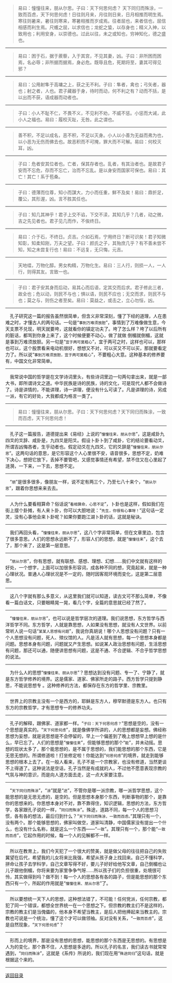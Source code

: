 > 易曰：憧憧往来，朋从尔思。子曰：天下何思何虑？ 天下同归而殊涂，一致而百虑，天下何思何虑！日往则月来，月往则日来，日月相推而明生焉。寒往则暑来，暑往则寒来，寒暑相推而岁成焉。往者屈也，来者信也，屈信相感而利生焉。尺蠖之屈，以求信也；龙蛇之蛰，以存身也；精义入神，以致用也；利用安身，以崇德也。过此以往，未之或知也，穷神知化，德之盛也。
___
> 易曰：困于石，据于蒺藜，入于其宫，不见其妻，凶。子曰：非所困而困焉，名必辱；非所据而据焉，身必危。既辱且危，死期将至，妻其可得见邪？
___
> 易曰：公用射隼于高墉之上，获之无不利。子曰：隼者，禽也；弓矢者，器也；射之者，人也。君子藏器于身，待时而动，何不利之有？动而不括，是以出而不获，语成器而动者也。
___
> 子曰：小人不耻不仁，不畏不义，不见利不劝，不威不惩。小惩而大诫，此小人之福也。易曰：履校灭趾，无咎。此之谓也。
___
> 善不积，不足以成名，恶不积，不足以灭身。小人以小善为无益而弗为也，以小恶为无伤而佛去也。故恶积而不可掩，罪大而不可解。易曰：何校灭耳，凶。
___
> 子曰：危者安其位者也。亡者，保其存者也。乱者，有其治者也。是故君子安而不忘危，存而不忘亡，治而不忘乱。是以身安而国家可保也。易曰：其亡！其亡！系于苞桑。
___
> 子曰：德薄而位尊，知小而謀大，力小而任重，鮮不及矣！易曰：鼎折足，覆公，其形渥，凶。言不胜其任也。
___
> 子曰：知几其神乎！君子上交不谄，下交不渎，其知几乎？几者，动之微，吉之先见者也。君子见几而作，不俟终日。
___
> 易曰：介于石，不终日。贞吉。介如石焉，宁用终日？断可识矣！君子知微知彰，知柔知刚，万夫之望。子曰：颜氏之子，其殆庶几乎？有不善未尝不知，知之未尝复行也！易曰：不远复，无只悔，元吉。
___
> 天地缊，万物化醇。男女构精，万物化生。易曰：三人行，则损一人，一人行，则得其友。言致一也。
___
> 子曰：君子安其身而后动，易其心而后语，定其交而后求。君子修此三者，故全也；危以动，则民不与也；惧以语，则民不应也；无交而求，则民不与也；莫之与，则伤之者至矣。易曰：莫益之，或击之，立心勿恒，凶。
___
&emsp;孔子研究这一篇的报告虽然很简单，但含义非常深刻，懂了下经的道理，人在患难之时，才懂古人的两句话。一句是“``事到万难须放胆``”，事情到了万难像做生意，今天支票不兑现，明天就要垮，这就看你的镇定功夫了。垮了怎么样？垮了以后所有的脏话，都骂到你身上来了，这个时候便要不动心，做了就做 倒楣就倒楣，这就是事到万难须放胆。另一句是“``宜于两可莫粗心``”，宜于两可之时，这样也可以，那样也可以，这个股票看来电动机很好，想想又不对，可以买又不可以买，那就要看定力了。所以说“``事到万难须放胆，宜于两可莫粗心``”，不要粗心大意。这种基本的修养要有，中国文化非常简单。
___
&emsp;我常说中国的哲学是在文学诗词里头，有些诗词里边一句两句拿出来，就是一部大书，即所谓诗文之道。中华民族是诗的民族，诗的文化，可是现代人都不会做诗了。诗是讲情的，不能讲理，诗一讲理，便没有什么可读了。凡是讲理的诗，另成一派，有它的好处，大我都成为格言一类了。
___
> 易曰：憧憧往来，朋从尔思。子曰：天下何思何虑？天下同归而殊涂，一致而百虑，天下何思何虑！
___
&emsp;孔子这一篇报告，道德提出来《易经》上说的“``憧憧往来，朋从尔思``”，这是咸卦九四爻的爻辞、咸卦是，九四爻是阳爻。假设卜卦卜到了咸卦，它的结论要看动爻，所谓吉凶悔吝者，生乎动者也。假定动爻在九四爻，它的爻辞是“``憧憧往来，朋从尔思``”。这两句话的意思，是它形容这个人心里很不安，语音很多，思想不定，奶难下决心，想把它放下，丢掉不要管吧，又感觉事情还有希望，禁不住又在心里起了涟漪，一下来，一下去，思想不定。
___
&emsp;“``朋``”是很多很多，像朋友一样，说不定有两三个，乃至七八十来个，“``朋从尔思``”，跟着你思想来来去去。
___
&emsp;人为什么要看相算命？俗话说“``看相算命，心思不定``”，卜卦也是这样，假如我们在街上摆个卦摊，有人来卜卦，你可以大胆地说：“``先生，你很有心事呀！``”这句话一定灵，没有心事他会来卜卦呢？如果你要跑江湖卜卦的话，这就是秘诀。
___
&emsp;我们再回头看，“``憧憧往来，朋从尔思``”，这八个字非常简单，但在文章里边，包含了很多意思。人们的思想永远断不了，形容人们的思想，就是“``憧憧往来``”，这个去了，那个来了，这是第一层意思。
___
&emsp;“``朋从尔思``”，你有思想，就有联想、感想、理想、幻想……我们中文就有这样的好处，一个想字，上面可以加很多形容词，成各种不同的想，究竟起来，就是一种心理状况。普通人心理状况是不一定的，随时因客观环境而变化，这是第二层意思。
___
&emsp;这八个字就有那么多意义，从这里我们就可以知道，读古文可不那么简单，不像看一篇白话文，只要眼睛晃一晃，看几个字，全篇的意思就已经了然了。
___
&emsp;“``憧憧往来，朋从尔思``”，也可以说是哲学层次的道理。我们说思想，东方哲学与西洋哲学不同。东方哲学，人就是靠思想，人如果没有思想，就没有人文世界。以前常听人说一句话“``某某人思想有问题``”，我说你真胡说！哪个人思想没有问题？只有一个人思想没有问题，死人、殡仪馆的人。凡是活人就有思想，每一个思想本身都是问题。思想本身有问题，问题就又产生思想。如说某人政治思想有问题，生活思想有问题，那还可以通，随便讲思想有问题，这是不通、不合逻辑、不合乎哲学思想的说法。
___
&emsp;为什么人的思想“``憧憧往来、朋从尔思``”？思想达到没有问题、专一了、宁静了，就是东方哲学修养的境界。这是儒家、道家、佛家所走的路子。西方哲学只提到静思，不能说思想专 。这种修养的方法，都保存在东方的哲学里、宗教里。
___
&emsp;世界上的宗教主没有一个是西方的，耶稣是东方人，穆罕默德是东方人。也只有东方的宗教哲学，才有思想专一的修养功夫。
___
&emsp;孔子的解释，跟佛家、道家都一样。“``子曰：天下何思何虑？``”思想是空的，没有一个思想是真实的。“``天下何思何虑``”，就是像佛学所讲的，人的思想都是妄想。佛经称思想为妄想，就是说思想是不会停留的，早上一个偏差到了晚上想想早上想的是什么，早已忘了。人们的思想是“``憧憧往来``”，但能够思想的那个“``能``”，并未动摇。思想的现状太多了，那个能思想的，是不属于思想的，我们能思想的那个东西，它是无思无想的。所谓修道啦！打坐修定啦！你能达到“``何思何虑``”的境界，就走到能够思想的根本上去了。在一般人看来，孔子不是一个宗教家，也没有修道，当然更谈不上得道了。这种说法是空话，孔子当然是有成就的人，不过他不愿意表现宗教的气氛与神的意识，而是向人道方面去走，这一点大家要注意。
___
&emsp;“``天下同归而殊涂``”，“``涂``”就是“``途``”，不管你是哪一派宗教，哪一派哲学思想，这个能思想的是无思无虑的，是空的。但是思想本身那个东西，判断事物的那个，是靠你的思想来的。你思想本身对不对，靠不靠得住，知识逻辑，思想的方法，东方哲学，各家跟孔子说的一样，“``同归而殊涂``”。殊途，道路不同，每一个人的思想习惯，各有各的想法，最后归到什么？“``天下同归而殊涂，一致而百虑。``”其理只有一个，没有两个。那个能够思想的，佛家叫做空，道家叫清静，中国儒家没有提出一个什么，也没有什么名称，就是这么一个东西——“``一致``”。其理只有一个，那个能“``一致而百虑``”，它起作用的时候，每一个人的见解都不一样。
___
&emsp;所以在教育上，我们今天犯了一个很大的赞美，就是做父母的往往把自己的失败冀望在后代，希望我的儿女将来比我强，希望从孩子身上找回来。自己不懂科学，拼命让孩子去学科学，自己文章写得不好，要儿子好好给他写文章，自己倒楣也让儿子跟他倒楣，你将来要为家里争争气呀……所以孩子们的负担很重，处境很可怜，其实做得到吗？做不到！每一个人的思想各有各的路子，但是能思想的那个东西只有一个，所起的作用就是“``憧憧往来、朋从尔思``”了。
___
&emsp;所以要想统一天下人的思想，这种想法错了，不可能！任何党派，任何宗教，都犯了同一个错误，都想全世界统一在一个思想之下。但宗教的教主们不是这样的，宗教的教主们是当傀儡的，他本身不希望当教主，是后人把他捧起来当教主的。宗教也可说是一个统治，懂了这个才可以做领袖。反对没有关系，“``一致而百虑``”，这是自然现象，“``天下何思何虑``”？
___
&emsp;形而上的境界，那是没有思想的思想，能思想的那个东西是无思想的。有思想是人为的变化，那个靠不住，人思想是多途的。所以孔子的名言，我们读古书就常常遇到，“``同归而殊涂``”，这就是《系传》所说的，我们现在用“``殊途同归``”这句话，就是根据这个来的。
___
[返回目录](../../master/README.md#目录)